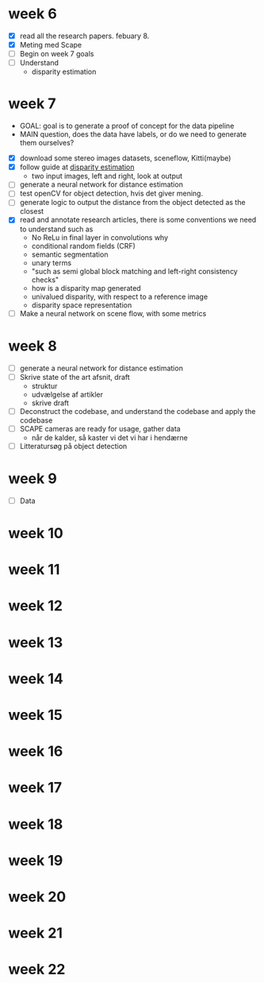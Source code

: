 # week 6
- [x] read all the research papers. febuary 8. 
- [x] Meting med Scape
- [ ] Begin on week 7 goals
- [ ] Understand
    - disparity estimation

# week 7
- GOAL: goal is to generate a proof of concept for the data pipeline
- MAIN question, does the data have labels, or do we need to generate them ourselves?
- [x] download some stereo images datasets, sceneflow, Kitti(maybe)
- [x] follow guide at [disparity estimation](https://learnopencv.com/disparity-estimation-using-deep-learning/?fbclid=IwAR2WVHKkiD8bgcwWgYHxrQOn5oB_qpwQnGa2sVMwENm-Y6s6iX85VdG8eR8)
    - two input images, left and right, look at output
- [ ] generate a neural network for distance estimation 
- [ ] test openCV for object detection, hvis det giver mening.
- [ ] generate logic to output the distance from the object detected as the closest
- [x] read and annotate research articles, there is some conventions we need to understand such as
    - No ReLu in final layer in convolutions why
    - conditional random fields (CRF)
    - semantic segmentation
    - unary terms
    - "such as semi global block matching and left-right consistency checks"
    - how is a disparity map generated
    - univalued disparity, with respect to a reference image
    - disparity space representation
- [ ] Make a neural network on scene flow, with some metrics

# week 8
- [ ] generate a neural network for distance estimation 
- [ ] Skrive state of the art afsnit, draft
    - struktur
    - udvælgelse af artikler
    - skrive draft
- [ ] Deconstruct the codebase, and understand the codebase and apply the codebase
- [ ] SCAPE cameras are ready for usage, gather data
    - når de kalder, så kaster vi det vi har i hendærne
- [ ] Litteratursøg på object detection

# week 9

- [ ] Data 

# week 10

# week 11

# week 12

# week 13

# week 14

# week 15

# week 16

# week 17

# week 18

# week 19

# week 20

# week 21

# week 22